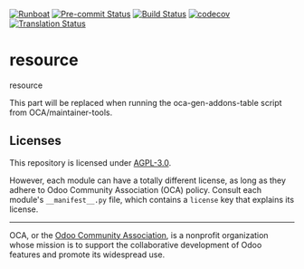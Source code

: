 
[![Runboat](https://img.shields.io/badge/runboat-Try%20me-875A7B.png)](https://runboat.odoo-community.org/builds?repo=OCA/resource&target_branch=15.0)
[![Pre-commit Status](https://github.com/OCA/resource/actions/workflows/pre-commit.yml/badge.svg?branch=15.0)](https://github.com/OCA/resource/actions/workflows/pre-commit.yml?query=branch%3A15.0)
[![Build Status](https://github.com/OCA/resource/actions/workflows/test.yml/badge.svg?branch=15.0)](https://github.com/OCA/resource/actions/workflows/test.yml?query=branch%3A15.0)
[![codecov](https://codecov.io/gh/OCA/resource/branch/15.0/graph/badge.svg)](https://codecov.io/gh/OCA/resource)
[![Translation Status](https://translation.odoo-community.org/widgets/resource-15-0/-/svg-badge.svg)](https://translation.odoo-community.org/engage/resource-15-0/?utm_source=widget)

<!-- /!\ do not modify above this line -->

# resource

resource

<!-- /!\ do not modify below this line -->

<!-- prettier-ignore-start -->

[//]: # (addons)

This part will be replaced when running the oca-gen-addons-table script from OCA/maintainer-tools.

[//]: # (end addons)

<!-- prettier-ignore-end -->

## Licenses

This repository is licensed under [AGPL-3.0](LICENSE).

However, each module can have a totally different license, as long as they adhere to Odoo Community Association (OCA)
policy. Consult each module's `__manifest__.py` file, which contains a `license` key
that explains its license.

----
OCA, or the [Odoo Community Association](http://odoo-community.org/), is a nonprofit
organization whose mission is to support the collaborative development of Odoo features
and promote its widespread use.
